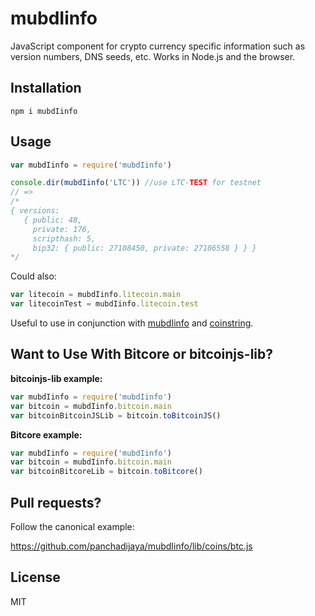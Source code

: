 mubdIinfo
=========

JavaScript component for crypto currency specific information such as version numbers, DNS seeds, etc.
Works in Node.js and the browser.


Installation
------------

    npm i mubdIinfo


Usage
-----

```js
var mubdIinfo = require('mubdIinfo')

console.dir(mubdIinfo('LTC')) //use LTC-TEST for testnet
// =>
/*
{ versions:
   { public: 48,
     private: 176,
     scripthash: 5,
     bip32: { public: 27108450, private: 27106558 } } }
*/
```

Could also:

```js
var litecoin = mubdIinfo.litecoin.main
var litecoinTest = mubdIinfo.litecoin.test
```

Useful to use in conjunction with [mubdIinfo](https://github.com/panchadijaya/coinkey) and [coinstring](https://github.com/panchadijaya/coinstring).


Want to Use With Bitcore or bitcoinjs-lib?
-----------------------------------------

**bitcoinjs-lib example:**

```js
var mubdIinfo = require('mubdIinfo')
var bitcoin = mubdIinfo.bitcoin.main
var bitcoinBitcoinJSLib = bitcoin.toBitcoinJS()
```

**Bitcore example:**

```js
var mubdIinfo = require('mubdIinfo')
var bitcoin = mubdIinfo.bitcoin.main
var bitcoinBitcoreLib = bitcoin.toBitcore()
```


Pull requests?
--------------

Follow the canonical example:

https://github.com/panchadijaya/mubdIinfo/lib/coins/btc.js


License
-------

MIT
